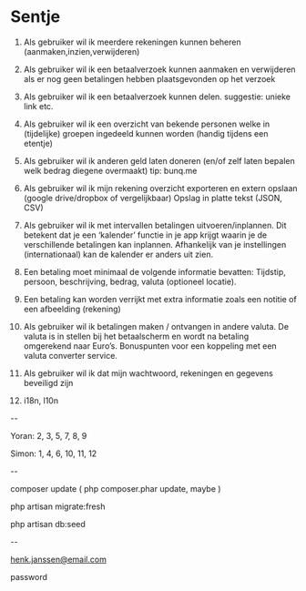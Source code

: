 # Sentje

1) Als gebruiker wil ik meerdere rekeningen kunnen beheren (aanmaken,inzien,verwijderen)

2) Als gebruiker wil ik een betaalverzoek kunnen aanmaken en verwijderen als er nog geen betalingen hebben plaatsgevonden op het verzoek

3) Als gebruiker wil ik een betaalverzoek kunnen delen. suggestie: unieke link etc.

4) Als gebruiker wil ik een overzicht van bekende personen welke in (tijdelijke) groepen ingedeeld kunnen worden (handig tijdens een etentje)

5) Als gebruiker wil ik anderen geld laten doneren (en/of zelf laten bepalen welk bedrag diegene overmaakt) tip: bunq.me

6) Als gebruiker wil ik mijn rekening overzicht exporteren en extern opslaan (google drive/dropbox of vergelijkbaar) Opslag in platte tekst (JSON, CSV)

7) Als gebruiker wil ik met intervallen betalingen uitvoeren/inplannen. Dit betekent dat je een ‘kalender’ functie in je app krijgt waarin je de verschillende betalingen kan inplannen. Afhankelijk van je instellingen (internationaal) kan de kalender er anders uit zien.

8) Een betaling moet minimaal de volgende informatie bevatten: Tijdstip, persoon, beschrijving, bedrag, valuta (optioneel locatie).

9) Een betaling kan worden verrijkt met extra informatie zoals een notitie of een afbeelding (rekening)

10) Als gebruiker wil ik betalingen maken / ontvangen in andere valuta. De valuta is in stellen bij het betaalscherm en wordt na betaling omgerekend naar Euro’s. Bonuspunten voor een koppeling met een valuta converter service.

11) Als gebruiker wil ik dat mijn wachtwoord, rekeningen en gegevens beveiligd zijn

12) i18n, l10n

--

Yoran: 2, 3, 5, 7, 8, 9

Simon: 1, 4, 6, 10, 11, 12

--

composer update ( php composer.phar update, maybe )

php artisan migrate:fresh

php artisan db:seed

--

henk.janssen@email.com

password